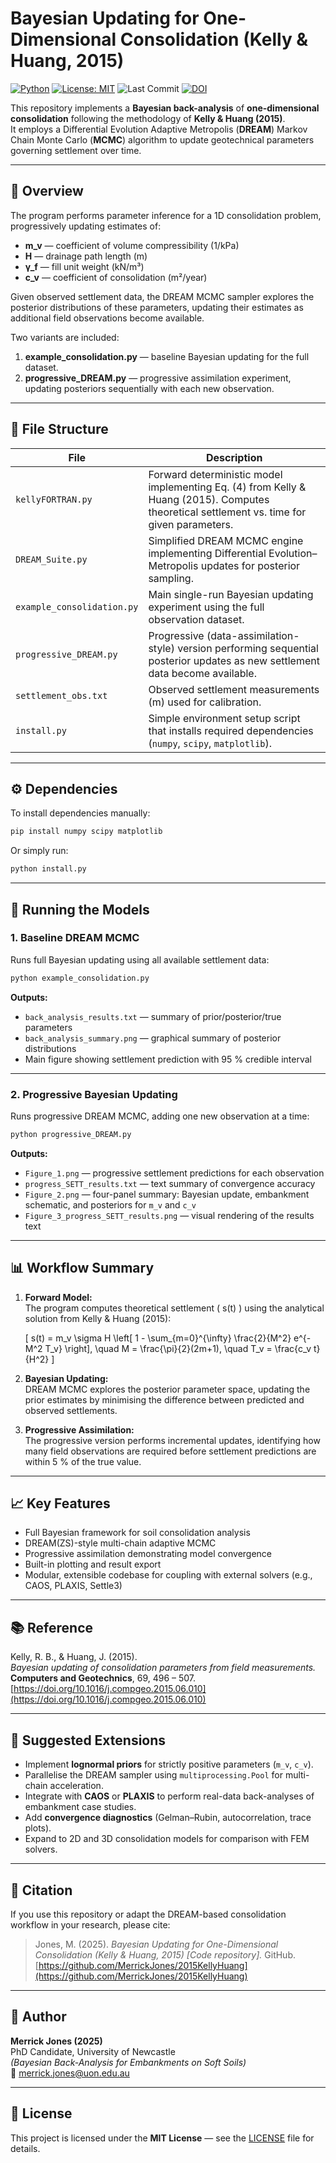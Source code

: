 <!-- Enable MathJax for LaTeX equation rendering -->
<script src="https://polyfill.io/v3/polyfill.min.js?features=es6"></script>
<script id="MathJax-script" async
  src="https://cdn.jsdelivr.net/npm/mathjax@3/es5/tex-mml-chtml.js">
</script>

# Bayesian Updating for One-Dimensional Consolidation (Kelly & Huang, 2015)

[![Python](https://img.shields.io/badge/Python-3.12%2B-blue.svg)](https://www.python.org/)
[![License: MIT](https://img.shields.io/badge/License-MIT-green.svg)](LICENSE)
![Last Commit](https://img.shields.io/github/last-commit/MerrickJones/2015KellyHuang)
[![DOI](https://img.shields.io/badge/DOI-10.1016%2Fj.compgeo.2015.06.010-blue.svg)](https://doi.org/10.1016/j.compgeo.2015.06.010)

This repository implements a **Bayesian back-analysis** of **one-dimensional consolidation** following the methodology of **Kelly & Huang (2015)**.  
It employs a Differential Evolution Adaptive Metropolis (**DREAM**) Markov Chain Monte Carlo (**MCMC**) algorithm to update geotechnical parameters governing settlement over time.

---

## 🧩 Overview

The program performs parameter inference for a 1D consolidation problem, progressively updating estimates of:
- **m_v** — coefficient of volume compressibility (1/kPa)  
- **H** — drainage path length (m)  
- **γ_f** — fill unit weight (kN/m³)  
- **c_v** — coefficient of consolidation (m²/year)

Given observed settlement data, the DREAM MCMC sampler explores the posterior distributions of these parameters, updating their estimates as additional field observations become available.

Two variants are included:
1. **example_consolidation.py** — baseline Bayesian updating for the full dataset.  
2. **progressive_DREAM.py** — progressive assimilation experiment, updating posteriors sequentially with each new observation.

---

## 📁 File Structure

| File | Description |
|------|--------------|
| `kellyFORTRAN.py` | Forward deterministic model implementing Eq. (4) from Kelly & Huang (2015). Computes theoretical settlement vs. time for given parameters. |
| `DREAM_Suite.py` | Simplified DREAM MCMC engine implementing Differential Evolution–Metropolis updates for posterior sampling. |
| `example_consolidation.py` | Main single-run Bayesian updating experiment using the full observation dataset. |
| `progressive_DREAM.py` | Progressive (data-assimilation-style) version performing sequential posterior updates as new settlement data become available. |
| `settlement_obs.txt` | Observed settlement measurements (m) used for calibration. |
| `install.py` | Simple environment setup script that installs required dependencies (`numpy`, `scipy`, `matplotlib`). |

---

## ⚙️ Dependencies

To install dependencies manually:

```bash
pip install numpy scipy matplotlib
```

Or simply run:

```bash
python install.py
```

---

## 🚀 Running the Models

### 1. Baseline DREAM MCMC
Runs full Bayesian updating using all available settlement data:

```bash
python example_consolidation.py
```

**Outputs:**
- `back_analysis_results.txt` — summary of prior/posterior/true parameters  
- `back_analysis_summary.png` — graphical summary of posterior distributions  
- Main figure showing settlement prediction with 95 % credible interval

---

### 2. Progressive Bayesian Updating
Runs progressive DREAM MCMC, adding one new observation at a time:

```bash
python progressive_DREAM.py
```

**Outputs:**
- `Figure_1.png` — progressive settlement predictions for each observation  
- `progress_SETT_results.txt` — text summary of convergence accuracy  
- `Figure_2.png` — four-panel summary: Bayesian update, embankment schematic, and posteriors for `m_v` and `c_v`  
- `Figure_3_progress_SETT_results.png` — visual rendering of the results text

---

## 📊 Workflow Summary

1. **Forward Model:**  
   The program computes theoretical settlement \( s(t) \) using the analytical solution from Kelly & Huang (2015):

   \[
   s(t) = m_v \sigma H \left[ 1 - \sum_{m=0}^{\infty} \frac{2}{M^2} e^{-M^2 T_v} \right],
   \quad M = \frac{\pi}{2}(2m+1), \quad T_v = \frac{c_v t}{H^2}
   \]

2. **Bayesian Updating:**  
   DREAM MCMC explores the posterior parameter space, updating the prior estimates by minimising the difference between predicted and observed settlements.

3. **Progressive Assimilation:**  
   The progressive version performs incremental updates, identifying how many field observations are required before settlement predictions are within 5 % of the true value.

---

## 📈 Key Features

- Full Bayesian framework for soil consolidation analysis  
- DREAM(ZS)-style multi-chain adaptive MCMC  
- Progressive assimilation demonstrating model convergence  
- Built-in plotting and result export  
- Modular, extensible codebase for coupling with external solvers (e.g., CAOS, PLAXIS, Settle3)

---

## 📚 Reference

Kelly, R. B., & Huang, J. (2015).  
*Bayesian updating of consolidation parameters from field measurements.*  
**Computers and Geotechnics**, 69, 496 – 507.  
[https://doi.org/10.1016/j.compgeo.2015.06.010](https://doi.org/10.1016/j.compgeo.2015.06.010)

---

## 🧠 Suggested Extensions

- Implement **lognormal priors** for strictly positive parameters (`m_v`, `c_v`).  
- Parallelise the DREAM sampler using `multiprocessing.Pool` for multi-chain acceleration.  
- Integrate with **CAOS** or **PLAXIS** to perform real-data back-analyses of embankment case studies.  
- Add **convergence diagnostics** (Gelman–Rubin, autocorrelation, trace plots).  
- Expand to 2D and 3D consolidation models for comparison with FEM solvers.

---

## 🧾 Citation

If you use this repository or adapt the DREAM-based consolidation workflow in your research, please cite:

> Jones, M. (2025). *Bayesian Updating for One-Dimensional Consolidation (Kelly & Huang, 2015) [Code repository].* GitHub.  
> [https://github.com/MerrickJones/2015KellyHuang](https://github.com/MerrickJones/2015KellyHuang)

---

## 👤 Author

**Merrick Jones (2025)**  
PhD Candidate, University of Newcastle  
*(Bayesian Back-Analysis for Embankments on Soft Soils)*  
📧 merrick.jones@uon.edu.au  

---

## 🪪 License

This project is licensed under the **MIT License** — see the [LICENSE](LICENSE) file for details.
